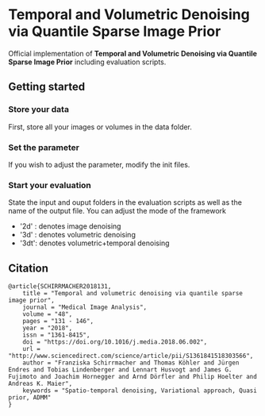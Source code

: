 # Temporal and Volumetric Denoising via Quantile Sparse Image Prior

Official implementation of **Temporal and Volumetric Denoising via Quantile Sparse Image Prior** including evaluation scripts.

## Getting started

### Store your data
First, store all your images or volumes in the data folder. 

### Set the parameter
If you wish to adjust the parameter, modify the init files. 

### Start your evaluation
State the input and ouput folders in the evaluation scripts as well as the name of the output file. You can adjust the mode of the framework 

* '2d' : denotes image denoising
* '3d' : denotes volumetric denoising
* '3dt': denotes volumetric+temporal denoising


## Citation

```
@article{SCHIRRMACHER2018131,
	title = "Temporal and volumetric denoising via quantile sparse image prior",
	journal = "Medical Image Analysis",
	volume = "48",
	pages = "131 - 146",
	year = "2018",
	issn = "1361-8415",
	doi = "https://doi.org/10.1016/j.media.2018.06.002",
	url = "http://www.sciencedirect.com/science/article/pii/S1361841518303566",
	author = "Franziska Schirrmacher and Thomas Köhler and Jürgen Endres and Tobias Lindenberger and Lennart Husvogt and James G. Fujimoto and Joachim Hornegger and Arnd Dörfler and Philip Hoelter and Andreas K. Maier",
	keywords = "Spatio-temporal denoising, Variational approach, Quasi prior, ADMM"
}
```